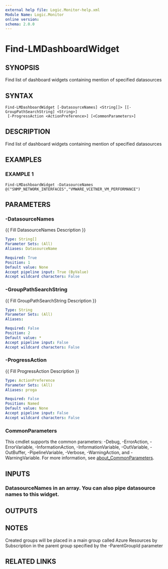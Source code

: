 ```yaml
---
external help file: Logic.Monitor-help.xml
Module Name: Logic.Monitor
online version:
schema: 2.0.0
---
```


# Find-LMDashboardWidget

## SYNOPSIS
Find list of dashboard widgets containing mention of specified datasources

## SYNTAX

```
Find-LMDashboardWidget [-DatasourceNames] <String[]> [[-GroupPathSearchString] <String>]
 [-ProgressAction <ActionPreference>] [<CommonParameters>]
```

## DESCRIPTION
Find list of dashboard widgets containing mention of specified datasources

## EXAMPLES

### EXAMPLE 1
```
Find-LMDashboardWidget -DatasourceNames @("SNMP_NETWORK_INTERFACES","VMWARE_VCETNER_VM_PERFORMANCE")
```

## PARAMETERS

### -DatasourceNames
{{ Fill DatasourceNames Description }}

```yaml
Type: String[]
Parameter Sets: (All)
Aliases: DatasourceName

Required: True
Position: 1
Default value: None
Accept pipeline input: True (ByValue)
Accept wildcard characters: False
```

### -GroupPathSearchString
{{ Fill GroupPathSearchString Description }}

```yaml
Type: String
Parameter Sets: (All)
Aliases:

Required: False
Position: 2
Default value: *
Accept pipeline input: False
Accept wildcard characters: False
```

### -ProgressAction
{{ Fill ProgressAction Description }}

```yaml
Type: ActionPreference
Parameter Sets: (All)
Aliases: proga

Required: False
Position: Named
Default value: None
Accept pipeline input: False
Accept wildcard characters: False
```

### CommonParameters
This cmdlet supports the common parameters: -Debug, -ErrorAction, -ErrorVariable, -InformationAction, -InformationVariable, -OutVariable, -OutBuffer, -PipelineVariable, -Verbose, -WarningAction, and -WarningVariable. For more information, see [about_CommonParameters](http://go.microsoft.com/fwlink/?LinkID=113216).

## INPUTS

### DatasourceNames in an array. You can also pipe datasource names to this widget.
## OUTPUTS

## NOTES
Created groups will be placed in a main group called Azure Resources by Subscription in the parent group specified by the -ParentGroupId parameter

## RELATED LINKS
